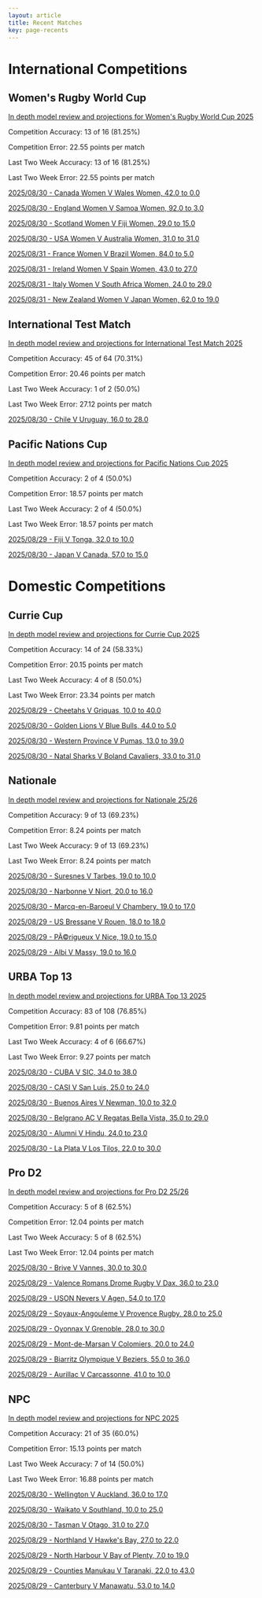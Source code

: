 ```yaml
---  
layout: article  
title: Recent Matches  
key: page-recents  
---
```

# International Competitions

## Women's Rugby World Cup


[In depth model review and projections for Women's Rugby World Cup 2025](comp_files/Womens_Rugby_World_Cup_2025)

Competition Accuracy: 13 of 16 (81.25%)

Competition Error: 22.55 points per match

Last Two Week Accuracy: 13 of 16 (81.25%)

Last Two Week Error: 22.55 points per match

[2025/08/30 - Canada Women V Wales Women, 42.0 to 0.0](reviews\2025-08-30-CanadaWomen_V_WalesWomen)

[2025/08/30 - England Women V Samoa Women, 92.0 to 3.0](reviews\2025-08-30-EnglandWomen_V_SamoaWomen)

[2025/08/30 - Scotland Women V Fiji Women, 29.0 to 15.0](reviews\2025-08-30-ScotlandWomen_V_FijiWomen)

[2025/08/30 - USA Women V Australia Women, 31.0 to 31.0](reviews\2025-08-30-USAWomen_V_AustraliaWomen)

[2025/08/31 - France Women V Brazil Women, 84.0 to 5.0](reviews\2025-08-31-FranceWomen_V_BrazilWomen)

[2025/08/31 - Ireland Women V Spain Women, 43.0 to 27.0](reviews\2025-08-31-IrelandWomen_V_SpainWomen)

[2025/08/31 - Italy Women V South Africa Women, 24.0 to 29.0](reviews\2025-08-31-ItalyWomen_V_SouthAfricaWomen)

[2025/08/31 - New Zealand Women V Japan Women, 62.0 to 19.0](reviews\2025-08-31-NewZealandWomen_V_JapanWomen)
## International Test Match


[In depth model review and projections for International Test Match 2025](comp_files/International_Test_Match_2025)

Competition Accuracy: 45 of 64 (70.31%)

Competition Error: 20.46 points per match

Last Two Week Accuracy: 1 of 2 (50.0%)

Last Two Week Error: 27.12 points per match

[2025/08/30 - Chile V Uruguay, 16.0 to 28.0](reviews\2025-08-30-Chile_V_Uruguay)
## Pacific Nations Cup


[In depth model review and projections for Pacific Nations Cup 2025](comp_files/Pacific_Nations_Cup_2025)

Competition Accuracy: 2 of 4 (50.0%)

Competition Error: 18.57 points per match

Last Two Week Accuracy: 2 of 4 (50.0%)

Last Two Week Error: 18.57 points per match

[2025/08/29 - Fiji V Tonga, 32.0 to 10.0](reviews\2025-08-29-Fiji_V_Tonga)

[2025/08/30 - Japan V Canada, 57.0 to 15.0](reviews\2025-08-30-Japan_V_Canada)
# Domestic Competitions

## Currie Cup


[In depth model review and projections for Currie Cup 2025](comp_files/Currie_Cup_2025)

Competition Accuracy: 14 of 24 (58.33%)

Competition Error: 20.15 points per match

Last Two Week Accuracy: 4 of 8 (50.0%)

Last Two Week Error: 23.34 points per match

[2025/08/29 - Cheetahs V Griquas, 10.0 to 40.0](reviews\2025-08-29-Cheetahs_V_Griquas)

[2025/08/30 - Golden Lions V Blue Bulls, 44.0 to 5.0](reviews\2025-08-30-GoldenLions_V_BlueBulls)

[2025/08/30 - Western Province V Pumas, 13.0 to 39.0](reviews\2025-08-30-WesternProvince_V_Pumas)

[2025/08/30 - Natal Sharks V Boland Cavaliers, 33.0 to 31.0](reviews\2025-08-30-NatalSharks_V_BolandCavaliers)
## Nationale


[In depth model review and projections for Nationale 25/26](comp_files/Nationale_2526)

Competition Accuracy: 9 of 13 (69.23%)

Competition Error: 8.24 points per match

Last Two Week Accuracy: 9 of 13 (69.23%)

Last Two Week Error: 8.24 points per match

[2025/08/30 - Suresnes V Tarbes, 19.0 to 10.0](reviews\2025-08-30-Suresnes_V_Tarbes)

[2025/08/30 - Narbonne V Niort, 20.0 to 16.0](reviews\2025-08-30-Narbonne_V_Niort)

[2025/08/30 - Marcq-en-Baroeul V Chambery, 19.0 to 17.0](reviews\2025-08-30-Marcq-en-Baroeul_V_Chambery)

[2025/08/29 - US Bressane V Rouen, 18.0 to 18.0](reviews\2025-08-29-USBressane_V_Rouen)

[2025/08/29 - PÃ©rigueux V Nice, 19.0 to 15.0](reviews\2025-08-29-Perigueux_V_Nice)

[2025/08/29 - Albi V Massy, 19.0 to 16.0](reviews\2025-08-29-Albi_V_Massy)
## URBA Top 13


[In depth model review and projections for URBA Top 13 2025](comp_files/URBA_Top_13_2025)

Competition Accuracy: 83 of 108 (76.85%)

Competition Error: 9.81 points per match

Last Two Week Accuracy: 4 of 6 (66.67%)

Last Two Week Error: 9.27 points per match

[2025/08/30 - CUBA V SIC, 34.0 to 38.0](reviews\2025-08-30-CUBA_V_SIC)

[2025/08/30 - CASI V San Luis, 25.0 to 24.0](reviews\2025-08-30-CASI_V_SanLuis)

[2025/08/30 - Buenos Aires V Newman, 10.0 to 32.0](reviews\2025-08-30-BuenosAires_V_Newman)

[2025/08/30 - Belgrano AC V Regatas Bella Vista, 35.0 to 29.0](reviews\2025-08-30-BelgranoAC_V_RegatasBellaVista)

[2025/08/30 - Alumni V Hindu, 24.0 to 23.0](reviews\2025-08-30-Alumni_V_Hindu)

[2025/08/30 - La Plata V Los Tilos, 22.0 to 30.0](reviews\2025-08-30-LaPlata_V_LosTilos)
## Pro D2


[In depth model review and projections for Pro D2 25/26](comp_files/Pro_D2_2526)

Competition Accuracy: 5 of 8 (62.5%)

Competition Error: 12.04 points per match

Last Two Week Accuracy: 5 of 8 (62.5%)

Last Two Week Error: 12.04 points per match

[2025/08/30 - Brive V Vannes, 30.0 to 30.0](reviews\2025-08-30-Brive_V_Vannes)

[2025/08/29 - Valence Romans Drome Rugby V Dax, 36.0 to 23.0](reviews\2025-08-29-ValenceRomansDromeRugby_V_Dax)

[2025/08/29 - USON Nevers V Agen, 54.0 to 17.0](reviews\2025-08-29-USONNevers_V_Agen)

[2025/08/29 - Soyaux-Angouleme V Provence Rugby, 28.0 to 25.0](reviews\2025-08-29-Soyaux-Angouleme_V_ProvenceRugby)

[2025/08/29 - Oyonnax V Grenoble, 28.0 to 30.0](reviews\2025-08-29-Oyonnax_V_Grenoble)

[2025/08/29 - Mont-de-Marsan V Colomiers, 20.0 to 24.0](reviews\2025-08-29-Mont-de-Marsan_V_Colomiers)

[2025/08/29 - Biarritz Olympique V Beziers, 55.0 to 36.0](reviews\2025-08-29-BiarritzOlympique_V_Beziers)

[2025/08/29 - Aurillac V Carcassonne, 41.0 to 10.0](reviews\2025-08-29-Aurillac_V_Carcassonne)
## NPC


[In depth model review and projections for NPC 2025](comp_files/NPC_2025)

Competition Accuracy: 21 of 35 (60.0%)

Competition Error: 15.13 points per match

Last Two Week Accuracy: 7 of 14 (50.0%)

Last Two Week Error: 16.88 points per match

[2025/08/30 - Wellington V Auckland, 36.0 to 17.0](reviews\2025-08-30-Wellington_V_Auckland)

[2025/08/30 - Waikato V Southland, 10.0 to 25.0](reviews\2025-08-30-Waikato_V_Southland)

[2025/08/30 - Tasman V Otago, 31.0 to 27.0](reviews\2025-08-30-Tasman_V_Otago)

[2025/08/29 - Northland V Hawke's Bay, 27.0 to 22.0](reviews\2025-08-29-Northland_V_HawkesBay)

[2025/08/29 - North Harbour V Bay of Plenty, 7.0 to 19.0](reviews\2025-08-29-NorthHarbour_V_BayofPlenty)

[2025/08/29 - Counties Manukau V Taranaki, 22.0 to 43.0](reviews\2025-08-29-CountiesManukau_V_Taranaki)

[2025/08/29 - Canterbury V Manawatu, 53.0 to 14.0](reviews\2025-08-29-Canterbury_V_Manawatu)